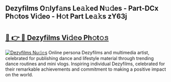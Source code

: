 ## Dezyfilms O𝚗lyf𝚊ns Le𝚊𝚔ed N𝚞𝚍es - Part-DCx Ph𝚘tos Vi𝚍eo - H𝚘t Part Le𝚊𝚔s zY63j

# <h2><a href="http://hf8wbr.feru.top/?c=Dezyfilms">🔗 👉 🔴 Dezyfilms Vi𝚍𝚎o Ph𝚘t𝚘𝚜</a></h2>

[![Dezyfilms Nu𝚍𝚎s](https://i.imgur.com/0TWrTi3.gif)](http://hf8wbr.feru.top/?c=Dezyfilms)
Online persona Dezyfilms and multimedia artist, celebrated for publishing dance and lifestyle material through trending dance routines and mini vlogs. Inspiring individual Dezyfilms, celebrated for their remarkable achievements and commitment to making a positive impact on the world. 
